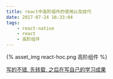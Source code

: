 ```yaml
---
title: react中高阶组件的使用以及技巧
date: 2017-07-24 16:33:04
tags:
    - react-native
    - react
    - 高阶组件
---
```


{% asset_img react-hoc.png 高阶组件 %}

[写的不错, 先转载, 之后在写自己的学习成果](https://zhuanlan.zhihu.com/p/27434557)

<!-- more -->
